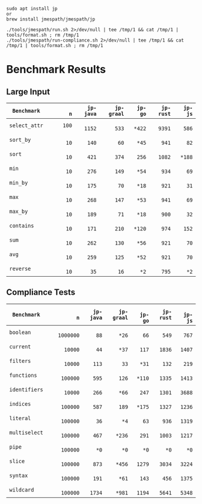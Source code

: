 

```
sudo apt install jp
or
brew install jmespath/jmespath/jp
```

```
./tools/jmespath/run.sh 2>/dev/null | tee /tmp/1 && cat /tmp/1 | tools/format.sh ; rm /tmp/1
./tools/jmespath/run-compliance.sh 2>/dev/null | tee /tmp/1 && cat /tmp/1 | tools/format.sh ; rm /tmp/1
```

# Benchmark Results

## Large Input
|`Benchmark`|`       n`|`  jp-java`|`  jp-graal`|`  jp-go`|`  jp-rust`|`  jp-js`|
|--------------|------:|----------:|-----------:|--------:|----------:|--------:|
|`select_attr`|`   100`|`     1152`|`       533`|`   *422`|`     9391`|`    586`|
|`sort_by`|`        10`|`      140`|`        60`|`    *45`|`      941`|`     82`|
|`sort`|`           10`|`      421`|`       374`|`    256`|`     1082`|`   *188`|
|`min`|`            10`|`      276`|`       149`|`    *54`|`      934`|`     69`|
|`min_by`|`         10`|`      175`|`        70`|`    *18`|`      921`|`     31`|
|`max`|`            10`|`      268`|`       147`|`    *53`|`      941`|`     69`|
|`max_by`|`         10`|`      189`|`        71`|`    *18`|`      900`|`     32`|
|`contains`|`       10`|`      171`|`       210`|`   *120`|`      974`|`    152`|
|`sum`|`            10`|`      262`|`       130`|`    *56`|`      921`|`     70`|
|`avg`|`            10`|`      259`|`       125`|`    *52`|`      921`|`     70`|
|`reverse`|`        10`|`       35`|`        16`|`     *2`|`      795`|`     *2`|



## Compliance Tests
|`Benchmark`|`           n`|`  jp-java`|`  jp-graal`|`  jp-go`|`  jp-rust`|`  jp-js`|
|--------------|----------:|----------:|-----------:|--------:|----------:|--------:|
|`boolean`|`       1000000`|`       88`|`       *26`|`     66`|`      549`|`    767`|
|`current`|`         10000`|`       44`|`       *37`|`    117`|`     1836`|`   1407`|
|`filters`|`         10000`|`      113`|`        33`|`    *31`|`      132`|`    219`|
|`functions`|`      100000`|`      595`|`       126`|`   *110`|`     1335`|`   1413`|
|`identifiers`|`     10000`|`      266`|`       *66`|`    247`|`     1301`|`   3688`|
|`indices`|`        100000`|`      587`|`       189`|`   *175`|`     1327`|`   1236`|
|`literal`|`        100000`|`       36`|`        *4`|`     63`|`      936`|`   1319`|
|`multiselect`|`    100000`|`      467`|`      *236`|`    291`|`     1003`|`   1217`|
|`pipe`|`           100000`|`       *0`|`        *0`|`     *0`|`       *0`|`     *0`|
|`slice`|`          100000`|`      873`|`      *456`|`   1279`|`     3034`|`   3224`|
|`syntax`|`         100000`|`      191`|`       *61`|`    143`|`      456`|`   1375`|
|`wildcard`|`       100000`|`     1734`|`      *981`|`   1194`|`     5641`|`   5348`|
